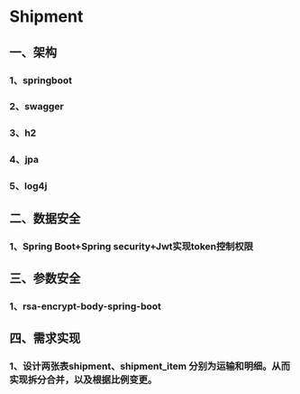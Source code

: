 # Shipment

## 一、架构
### 1、springboot
### 2、swagger
### 3、h2
### 4、jpa
### 5、log4j

## 二、数据安全
### 1、Spring Boot+Spring security+Jwt实现token控制权限

## 三、参数安全
### 1、rsa-encrypt-body-spring-boot

## 四、需求实现
### 1、设计两张表shipment、shipment_item 分别为运输和明细。从而实现拆分合并，以及根据比例变更。